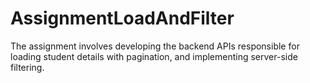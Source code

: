 # AssignmentLoadAndFilter
The assignment involves developing the backend APIs responsible for loading student details with pagination, and implementing server-side filtering.

